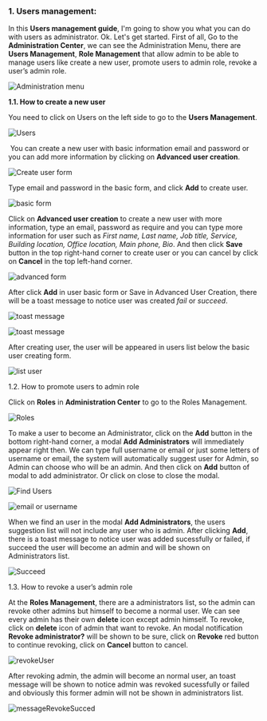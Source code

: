 ### 1. Users management:

 In this **Users management guide**, I'm going to show you what you can do with users as administrator. Ok. Let's get           started.
 First of all, Go to the **Administration Center**, we can see the Administration Menu, there are **Users Management**,  **Role Management** that allow admin to be able to manage users like create a new user, promote users to admin role, revoke   a user’s admin role.
 
  ![Administration menu](images/administrationMenu.png)
 
 **1.1. How to create a new user**
 
  You need to click on Users on the left side to go to the **Users Management**.
 
   ![Users](images/users.png)
 
  You can create a new user with basic information email and password or you can add more information by clicking on      **Advanced user creation**.
  
   ![Create user form](images/createUserForm.png)
  
  Type email and password in the basic form, and click **Add** to create user.
   
   ![basic form](images/basicForm.png)
  
  Click on **Advanced user creation** to create a new user with more information, type an email, password as require and you   can type more information for user such as *First name, Last name, Job title, Service, Building location, Office location,   Main phone, Bio*. And then click **Save** button in the top right-hand corner to create user or you can cancel by click on   **Cancel** in the top left-hand corner.
  
   ![advanced form](images/advancedForm.png)
  
  After click **Add** in user basic form or Save in Advanced User Creation, there will be a toast message to notice user was   created *fail* or *succeed*.
  
   ![toast message](images/createUserFailed.png)
   
   ![toast message](images/createUserSucceed.png)
  
  After creating user, the user will be appeared in users list below the basic user creating form.
   
   ![list user](images/listUser.png)

 1.2. How to promote users to admin role

  Click on **Roles** in **Administration Center** to go to the Roles Management.

   ![Roles](images/rolesManagement.png)

  To make a user to become an Administrator, click on the **Add** button in the bottom right-hand corner, a modal **Add Administrators** will immediately appear right then. 
  We can type full username or email or just some letters of username or email, the system will automatically suggest user for Admin, so Admin can choose who will be an admin. And then click on **Add** button of modal to add administrator. Or click on close to close the modal.

   ![Find Users](images/findUser.png)

   ![email or username](images/emailOrUsername.png)

  When we find an user in the modal **Add Administrators**, the users suggestion list will not include any user who is admin.
  After clicking **Add**, there is a toast message to notice user was added sucessfully or failed, if succeed the user will become an admin and will be shown on Administrators list.

   ![Succeed](images/messageSucceed.png)

 
 1.3. How to revoke a user’s admin role

  At the **Roles Management**, there are a administrators list, so the admin can revoke other admins but himself to become a normal user. We can see every admin has their own **delete** icon except admin himself. To revoke, click on **delete** icon of admin that want to revoke. An modal notification **Revoke administrator?** will be shown to be sure, click on **Revoke** red button to continue revoking, click on **Cancel** button to cancel.

   ![revokeUser](images/revokeAdmin.png)

  After revoking admin, the admin will become an normal user, an toast message will be shown to notice admin was revoked sucessfully or failed and obviously this former admin will not be shown in administrators list. 

   ![messageRevokeSucced](images/messageRevokeSucced.png)

